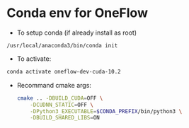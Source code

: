 # Conda env for OneFlow

- To setup conda (if already install as root)
```
/usr/local/anaconda3/bin/conda init
```
- To activate:
```bash
conda activate oneflow-dev-cuda-10.2
```

- Recommand cmake args:
    ```bash
    cmake .. -DBUILD_CUDA=OFF \
        -DCUDNN_STATIC=OFF \
        -DPython3_EXECUTABLE=$CONDA_PREFIX/bin/python3 \
        -DBUILD_SHARED_LIBS=ON
    ```
